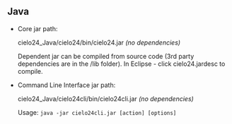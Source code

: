 Java
----

* Core jar path:

    cielo24_Java/cielo24/bin/cielo24.jar *(no dependencies)*
    
    Dependent jar can be compiled from source code (3rd party dependencies are in the /lib folder).
    In Eclipse - click cielo24.jardesc to compile.
    
* Command Line Interface jar path:

    cielo24_Java/cielo24cli/bin/cielo24cli.jar *(no dependencies)*
    
    Usage: `java -jar cielo24cli.jar [action] [options]`
